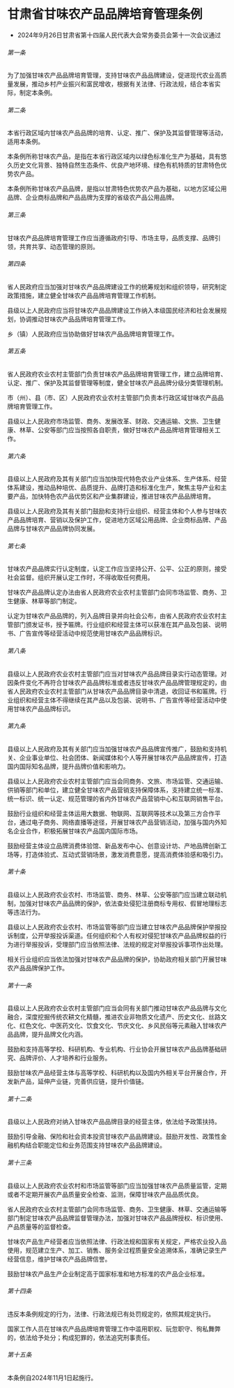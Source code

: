 # 甘肃省甘味农产品品牌培育管理条例

- 2024年9月26日甘肃省第十四届人民代表大会常务委员会第十一次会议通过

<!-- INFO END -->

###### 第一条

为了加强甘味农产品品牌培育管理，支持甘味农产品品牌建设，促进现代农业高质量发展，推动乡村产业振兴和富民增收，根据有关法律、行政法规，结合本省实际，制定本条例。

###### 第二条

本省行政区域内甘味农产品品牌的培育、认定、推广、保护及其监督管理等活动，适用本条例。

本条例所称甘味农产品，是指在本省行政区域内以绿色标准化生产为基础，具有悠久历史文化背景、独特自然生态条件、优良产地环境、绿色有机特质的甘肃特色优势农产品。

本条例所称甘味农产品品牌，是指以甘肃特色优势农产品为基础，以地方区域公用品牌、企业商标品牌和产品品牌为支撑的省级农产品公用品牌。

###### 第三条

甘味农产品品牌培育管理工作应当遵循政府引导、市场主导，品质支撑、品牌引领，共育共享、动态管理的原则。

###### 第四条

省人民政府应当加强对甘味农产品品牌建设工作的统筹规划和组织领导，研究制定政策措施，建立健全甘味农产品品牌培育管理工作机制。

县级以上人民政府应当将甘味农产品品牌建设工作纳入本级国民经济和社会发展规划，协调推动甘味农产品品牌培育管理工作。

乡（镇）人民政府应当协助做好甘味农产品品牌培育管理工作。

###### 第五条

省人民政府农业农村主管部门负责甘味农产品品牌培育管理工作，建立品牌培育、认定、推广、保护及其监督管理等制度，健全甘味农产品品牌分级分类管理机制。

市（州）、县（市、区）人民政府农业农村主管部门负责本行政区域甘味农产品品牌培育管理工作。

县级以上人民政府市场监管、商务、发展改革、财政、交通运输、文旅、卫生健康、林草、公安等部门应当按照各自职责，做好甘味农产品品牌培育管理相关工作。

###### 第六条

县级以上人民政府及其有关部门应当加快现代特色农业产业体系、生产体系、经营体系建设，推动品种培优、品质提升、品牌打造和标准化生产，聚焦主导产业和主要产品，加快特色农产品优势区和产业集群建设，推进甘味农产品品牌培育。

县级以上人民政府及其有关部门鼓励和支持行业组织、经营主体和个人参与甘味农产品品牌培育、营销以及保护工作，促进地方区域公用品牌、企业商标品牌、产品品牌与甘味农产品品牌协同发展。

###### 第七条

甘味农产品品牌实行认定制度，认定工作应当坚持公开、公平、公正的原则，接受社会监督。组织开展认定工作时，不得收取任何费用。

甘味农产品品牌认定办法由省人民政府农业农村主管部门会同市场监管、商务、卫生健康、林草等部门制定。

认定为甘味农产品品牌的，列入品牌目录并向社会公布，由省人民政府农业农村主管部门颁发证书，授予匾牌。行业组织和经营主体可以获准在其产品及包装、说明书、广告宣传等经营活动中规范使用甘味农产品品牌标识。

###### 第八条

县级以上人民政府农业农村主管部门应当对甘味农产品品牌目录实行动态管理。对因条件变化不再符合甘味农产品品牌标准或者违反甘味农产品品牌管理规定的，由省人民政府农业农村主管部门从甘味农产品品牌目录中清退，收回证书和匾牌。行业组织和经营主体不得继续在其产品以及包装、说明书、广告宣传等经营活动中使用甘味农产品品牌标识。

###### 第九条

县级以上人民政府及其有关部门应当加强甘味农产品品牌宣传推广，鼓励和支持机关、企业事业单位、社会团体、新闻媒体和个人等开展甘味农产品品牌宣传，打造国内国际知名品牌，提升品牌价值和影响力。

县级以上人民政府农业农村主管部门应当会同商务、文旅、市场监管、交通运输、供销等部门和单位，建立健全甘味农产品营销支持保障体系，支持建立统一标准、统一标识、统一认定、规范管理的省内外甘味农产品营销中心和互联网销售平台。

鼓励行业组织和经营主体运用大数据、物联网、互联网等技术以及第三方合作平台，通过电子商务、网络直播等途径，开展甘味农产品营销活动，加强与国内外知名企业合作，积极拓展甘味农产品国内国际市场。

鼓励经营主体设立品牌消费体验馆、新品发布中心、创意设计坊、产地品牌创新工场等，打造体验式、互动式营销场景，激发消费意愿，提高消费体验感和吸引力。

###### 第十条

县级以上人民政府农业农村、市场监管、商务、林草、公安等部门应当建立联动机制，加强对甘味农产品品牌的保护，依法查处侵犯注册商标专用权、假冒地理标志等违法行为。

县级以上人民政府农业农村、市场监管等部门应当建立甘味农产品品牌保护举报投诉制度，公开举报投诉渠道。任何组织和个人有权对侵犯甘味农产品品牌权益的行为进行举报投诉，受理部门应当依照法律、法规的规定对举报投诉事项作出处理。

相关行业组织应当依法加强对甘味农产品品牌的保护，协助政府相关部门开展甘味农产品品牌保护工作。

###### 第十一条

县级以上人民政府农业农村主管部门应当会同有关部门推动甘味农产品品牌与文化融合，深度挖掘传统农耕文化精髓，推进农业非物质文化遗产、历史文化、丝路文化、红色文化、中医药文化、饮食文化、节庆文化、乡风民俗等元素融入甘味农产品品牌，提升品牌文化内涵。

鼓励和支持高等学校、科研机构、专业机构、行业协会开展甘味农产品品牌基础研究、品牌评价、人才培养和行业服务。

鼓励甘味农产品经营主体与高等学校、科研机构以及国内外相关平台开展合作，开发新产品，延伸产业链，完善供应链，提升价值链。

###### 第十二条

县级以上人民政府对纳入甘味农产品品牌目录的经营主体，依法给予政策扶持。

鼓励引导金融、保险和社会资本投资甘味农产品品牌建设。鼓励开发性、政策性金融机构结合职能定位和业务范围支持甘味农产品品牌建设。

###### 第十三条

县级以上人民政府农业农村和市场监管等部门应当加强甘味农产品质量监管，定期或者不定期开展农产品质量安全检查、监测，保障甘味农产品品质优良。

省人民政府农业农村主管部门会同市场监管、商务、卫生健康、林草、交通运输等部门制定甘味农产品品牌监督管理办法，加强对甘味农产品品牌授权、标识使用、产品质量等的监督检查。

甘味农产品生产经营者应当依照法律、行政法规和国家有关规定，严格农业投入品使用，规范建立生产、加工、销售、服务全过程质量安全追溯体系，准确记录生产经营信息，维护甘味农产品品牌信誉。

鼓励甘味农产品生产企业制定高于国家标准和地方标准的农产品企业标准。

###### 第十四条

违反本条例规定的行为，法律、行政法规已有处罚规定的，依照其规定执行。

国家工作人员在甘味农产品品牌培育管理工作中滥用职权、玩忽职守、徇私舞弊的，依法给予处分；构成犯罪的，依法追究刑事责任。

###### 第十五条

本条例自2024年11月1日起施行。
